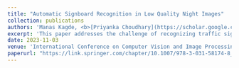 ```yaml
---
title: "Automatic Signboard Recognition in Low Quality Night Images"
collection: publications
authors: 'Manas Kagde, <b>[Priyanka Choudhary](https://scholar.google.com/citations?user=y7iFiVEAAAAJ&hl=en&oi=sra)</b>, Rishi Joshi and [Somnath Dey](https://scholar.google.com/citations?hl=en&user=rjzlx8wAAAAJ&view_op=list_works&sortby=pubdate)'
excerpt: 'This paper addresses the challenge of recognizing traffic signs in poor visibility, blurriness, and adverse conditions. It employs a two-step approach: enhancing images with a modified MIRNet model and then recognizing signs using the YOLOv4 model to improve recognition accuracy under difficult conditions.'
date: 2023-11-03
venue: 'International Conference on Computer Vision and Image Processing (CVIP - 2023)'
paperurl: "https://link.springer.com/chapter/10.1007/978-3-031-58174-8_40"
---
```

